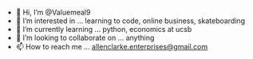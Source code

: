 - 👋 Hi, I’m @Valuemeal9
- 👀 I’m interested in ... learning to code, online business, skateboarding
- 🌱 I’m currently learning ... python, economics at ucsb
- 💞️ I’m looking to collaborate on ... anything
- 📫 How to reach me ... allenclarke.enterprises@gmail.com

<!---
Valuemeal9/Valuemeal9 is a ✨ special ✨ repository because its `README.md` (this file) appears on your GitHub profile.
You can click the Preview link to take a look at your changes.
--->
